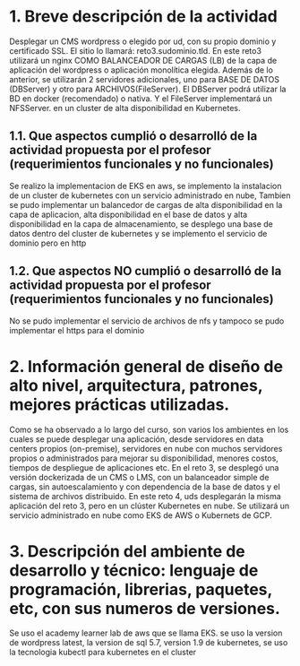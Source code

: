 # 1. Breve descripción de la actividad
Desplegar un CMS wordpress o elegido por ud, con su propio dominio y certificado SSL. El sitio lo llamará: reto3.sudominio.tld. En este reto3 utilizará un nginx COMO BALANCEADOR DE CARGAS (LB) de la capa de aplicación del wordpress o aplicación monolítica elegida. Además de lo anterior, se utilizarán 2 servidores adicionales, uno para BASE DE DATOS (DBServer) y otro para ARCHIVOS(FileServer). El DBServer podrá utilizar la BD en docker (recomendado) o nativa. Y el FileServer implementará un NFSServer. en un cluster de alta disponibilidad en Kubernetes.

## 1.1. Que aspectos cumplió o desarrolló de la actividad propuesta por el profesor (requerimientos funcionales y no funcionales)
Se realizo la implementacion de EKS en aws, se implemento la instalacion de un cluster de kubernetes con un servicio administrado en nube, Tambien se pudo implementar un balancedor de cargas de alta disponibilidad en la capa de aplicacion, alta disponibilidad en el base de datos y alta disponibilidad en la capa de almacenamiento, se desplego una base de datos dentro del cluster de kubernetes y se implemento el servicio de dominio pero en http

## 1.2. Que aspectos NO cumplió o desarrolló de la actividad propuesta por el profesor (requerimientos funcionales y no funcionales)
No se pudo implementar el servicio de archivos de nfs y tampoco se pudo implementar el https para el dominio

# 2. Información general de diseño de alto nivel, arquitectura, patrones, mejores prácticas utilizadas.
Como se ha observado a lo largo del curso, son varios los ambientes en los cuales se puede desplegar una aplicación, desde servidores en data centers propios (on-premise), servidores en nube con muchos servidores propios o administrados para mejorar su disponibilidad, menores costos, tiempos de despliegue de aplicaciones etc. En el reto 3, se desplegó una versión dockerizada de un CMS o LMS, con un balanceador simple de cargas, sin autoescalamiento y con dependencia de la base de datos y el sistema de archivos distribuido. En este reto 4, uds desplegarán la misma aplicación del reto 3, pero en un clúster Kubernetes en nube. Se utilizará un servicio administrado en nube como EKS de AWS o Kubernets de GCP.

# 3. Descripción del ambiente de desarrollo y técnico: lenguaje de programación, librerias, paquetes, etc, con sus numeros de versiones.
Se uso el academy learner lab de aws que se llama EKS. se uso la version de wordpress latest, la version de sql 5.7, version 1.9 de kubernetes, se uso la tecnologia kubectl para kubernetes en el cluster




